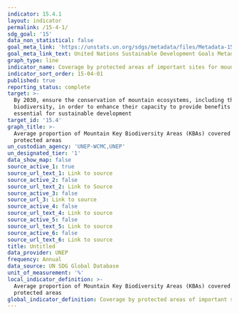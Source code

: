 ```yaml
---
indicator: 15.4.1
layout: indicator
permalink: /15-4-1/
sdg_goal: '15'
data_non_statistical: false
goal_meta_link: 'https://unstats.un.org/sdgs/metadata/files/Metadata-15-04-01.pdf'
goal_meta_link_text: United Nations Sustainable Development Goals Metadata (pdf 456kB)
graph_type: line
indicator_name: Coverage by protected areas of important sites for mountain biodiversity
indicator_sort_order: 15-04-01
published: true
reporting_status: complete
target: >-
  By 2030, ensure the conservation of mountain ecosystems, including their
  biodiversity, in order to enhance their capacity to provide benefits that are
  essential for sustainable development
target_id: '15.4'
graph_title: >-
  Average proportion of Mountain Key Biodiversity Areas (KBAs) covered by
  protected areas
un_custodian_agency: 'UNEP-WCMC,UNEP'
un_designated_tier: '1'
data_show_map: false
source_active_1: true
source_url_text_1: Link to source
source_active_2: false
source_url_text_2: Link to Source
source_active_3: false
source_url_3: Link to source
source_active_4: false
source_url_text_4: Link to source
source_active_5: false
source_url_text_5: Link to source
source_active_6: false
source_url_text_6: Link to source
title: Untitled
data_provider: UNEP
frequency: Annual
data_source: UN SDG Global Database
unit_of_measurement: '%'
local_indicator_definition: >-
  Average proportion of Mountain Key Biodiversity Areas (KBAs) covered by
  protected areas
global_indicator_definition: Coverage by protected areas of important sites for mountain biodiversity
---
```

